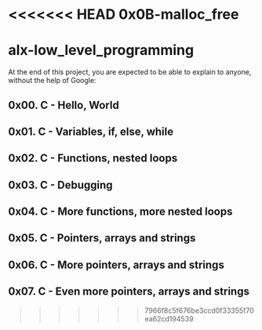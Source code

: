<<<<<<< HEAD
0x0B-malloc_free
=======
# alx-low_level_programming
At the end of this project, you are expected to be able to explain to anyone, without the help of Google:
## 0x00. C - Hello, World 
## 0x01. C - Variables, if, else, while
## 0x02. C - Functions, nested loops 
## 0x03. C - Debugging 
## 0x04. C - More functions, more nested loops 
## 0x05. C - Pointers, arrays and strings 
## 0x06. C - More pointers, arrays and strings
## 0x07. C - Even more pointers, arrays and strings

>>>>>>> 7966f8c5f676be3ccd0f33355f70ea62cd194539
